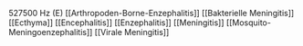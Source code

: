 527500 Hz (E)
[[Arthropoden-Borne-Enzephalitis]]
[[Bakterielle Meningitis]]
[[Ecthyma]]
[[Encephalitis]]
[[Enzephalitis]]
[[Meningitis]]
[[Mosquito-Meningoenzephalitis]]
[[Virale Meningitis]]